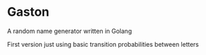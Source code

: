 # Gaston

A random name generator written in Golang

First version just using basic transition probabilities between letters
